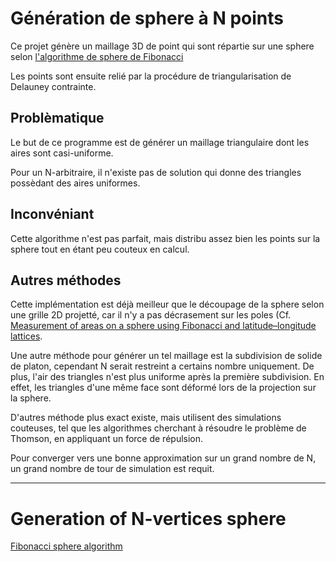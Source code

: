 # Génération de sphere à N points

Ce projet génère un maillage 3D de point qui sont répartie sur une sphere selon [l'algorithme de sphere de Fibonacci](http://arxiv.org/pdf/0912.4540)

Les points sont ensuite relié par la procédure de triangularisation de Delauney contrainte.

## Problèmatique

Le but de ce programme est de générer un maillage triangulaire dont les aires sont casi-uniforme.

Pour un N-arbitraire, il n'existe pas de solution qui donne des triangles possèdant des aires uniformes.

## Inconvéniant

Cette algorithme n'est pas parfait, mais distribu assez bien les points sur la sphere tout en étant peu couteux en calcul.


## Autres méthodes

Cette implémentation est déjà meilleur que le découpage de la sphere selon une grille 2D projetté, car il n'y a pas décrasement sur les poles (Cf. [Measurement of areas on a sphere using
Fibonacci and latitude–longitude lattices](http://arxiv.org/pdf/0912.4540).


Une autre méthode pour générer un tel maillage est la subdivision de solide de platon, cependant N serait restreint a certains nombre uniquement. De plus, l'air des triangles n'est plus uniforme après la première subdivision. En effet, les triangles d'une même face sont déformé lors de la projection sur la sphere.

D'autres méthode plus exact existe, mais utilisent des simulations couteuses, tel que les algorithmes cherchant à résoudre le problème de Thomson, en appliquant un force de répulsion.

Pour converger vers une bonne approximation sur un grand nombre de N, un grand nombre de tour de simulation est requit.


---

# Generation of N-vertices sphere



[Fibonacci sphere algorithm](http://arxiv.org/pdf/0912.4540)




